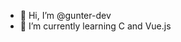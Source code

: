 - 👋 Hi, I’m @gunter-dev
- 🌱 I’m currently learning C and Vue.js

<!---
gunter-dev/gunter-dev is a ✨ special ✨ repository because its `README.md` (this file) appears on your GitHub profile.
You can click the Preview link to take a look at your changes.
--->
